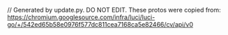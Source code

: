 // Generated by update.py. DO NOT EDIT.
These protos were copied from:
https://chromium.googlesource.com/infra/luci/luci-go/+/542ed65b58e0976f577dc811cea7168ca5e82466/cv/api/v0
